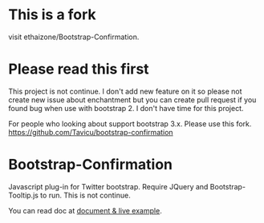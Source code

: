This is a fork
=====================

visit ethaizone/Bootstrap-Confirmation. 

Please read this first
======================

This project is not continue. I don't add new feature on it so please not create new issue about enchantment but you can create pull request if you found bug when use with bootstrap 2. I don't have time for this project.

For people who looking about support bootstrap 3.x. Please use this fork. https://github.com/Tavicu/bootstrap-confirmation


Bootstrap-Confirmation
======================

Javascript plug-in for Twitter bootstrap. Require JQuery and Bootstrap-Tooltip.js to run. This is not continue.

You can read doc at <a href="http://ethaizone.github.io/Bootstrap-Confirmation">document & live example</a>.

